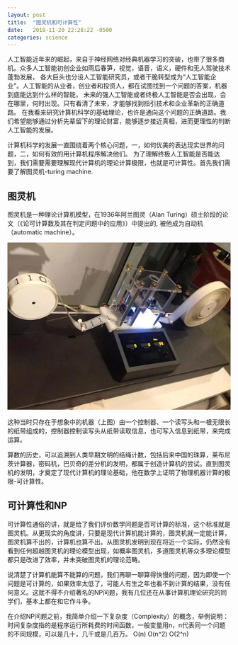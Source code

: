 ```yaml
---
layout: post
title:  "图灵机和可计算性"
date:   2018-11-20 22:28:22 -0500
categories: science
---
```


人工智能近年来的崛起，来自于神经网络对经典机器学习的突破，也带了很多商机。众多人工智能初创企业如雨后春笋，视觉，语音，语义，硬件和无人驾驶技术蓬勃发展，
各大巨头也分设人工智能研究员，或者干脆转型成为“人工智能企业”。人工智能的从业者，创业者和投资人，都在试图找到一个问题的答案，机器到底能达到什么样的智能，
未来的强人工智能或者终极人工智能是否会出现，会在哪里，何时出现。只有看清了未来，才能够找到指引技术和企业革新的正确道路。
在我看来研究计算机科学的基础理论，也许是通向这个问题的正确道路。我们希望能够通过分析先辈留下的理论财富，能够逐步接近真相，进而更理性的判断人工智能的发展。

计算机科学的发展一直围绕着两个核心问题，一，如何优美的表达现实世界的问题，二，如何有效的用计算机程序解决他们。
为了理解终极人工智能是否能达到，我们需要需要理解现代计算机的理论计算极限，也就是可计算性。首先我们需要了解图灵机-turing machine.

## 图灵机
图灵机是一种理论计算机模型，在1936年阿兰图灵（Alan Turing）硕士阶段的论文（《论可计算数及其在判定问题中的应用》）中提出的, 被他成为自动机（automatic machine）。

![From Wikipedia](turingmachine.jpg)

这种当时只存在于想象中的机器（上图）由一个控制器、一个读写头和一根无限长的纸带组成的，控制器控制读写头从纸带读取信息，也可写入信息到纸带，来完成运算。

算数的历史，可以追溯到人类早期文明的结绳计数，包括后来中国的珠算，莱布尼茨计算器，密码机，巴贝奇的差分机的发明，都属于创造计算机的尝试。直到图灵机的发明，才奠定了现代计算机的理论基础，他在数学上证明了物理机器计算的极限-可计算性。

## 可计算性和NP

可计算性通俗的讲，就是给了我们评价数学问题是否可计算的标准，这个标准就是图灵机。从更现实的角度讲，只要是现代计算机能计算的，图灵机就一定能计算，图灵机算不出的，计算机也算不出。从图灵机发明到现在将近一个实际，仍然没有看到任何超越图灵机的理论模型出现，如概率图灵机，多道图灵机等众多理论模型都只是改进了效率，并未突破图灵机的理论范畴。

说清楚了计算机能算不能算的问题，我们再聊一聊算得快慢的问题，因为即使一个问题是可计算的，如果效率太低了，可能人有生之年也看不到计算的结果，没有任何意义。这就不得不介绍著名的NP问题，我有几位还在从事计算机理论研究的同学们，基本上都在和它作斗争。

在介绍NP问题之前，我简单介绍一下复杂度（Complexity）的概念，举例说明：时间复杂度指的是程序运行所耗费的时间函数，一般变量用n，n代表同一个问题的不同规模，可以是几十，几千或是几百万。
O(n) 
O(n^2)
O(2^n)


